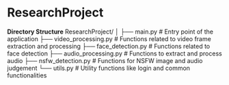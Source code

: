 # ResearchProject
**Directory Structure**
ResearchProject/
│
├── main.py                    # Entry point of the application
├── video_processing.py        # Functions related to video frame extraction and processing
├── face_detection.py          # Functions related to face detection
├── audio_processing.py        # Functions to extract and process audio
├── nsfw_detection.py          # Functions for NSFW image and audio judgement
└── utils.py                   # Utility functions like login and common functionalities
